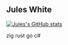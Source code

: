 ## Jules White

[![Jules's GitHub stats](https://github-readme-stats.vercel.app/api?username=juleswhi)](https://github.com/anuraghazra/github-readme-stats)

zig rust go c#

